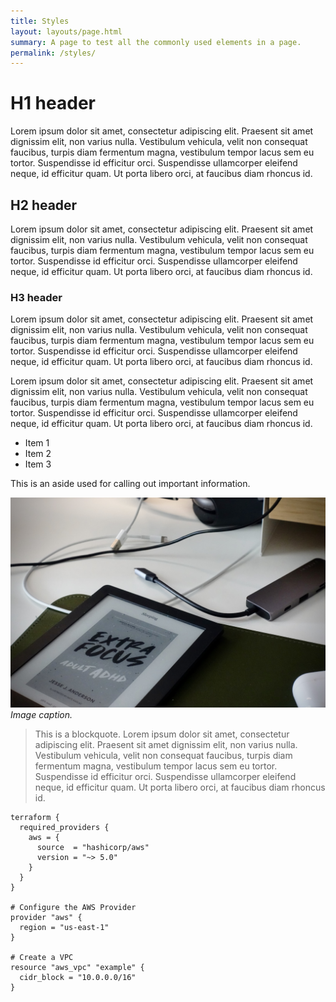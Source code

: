```yaml
---
title: Styles
layout: layouts/page.html
summary: A page to test all the commonly used elements in a page.
permalink: /styles/
---
```


# H1 header
Lorem ipsum dolor sit amet, consectetur adipiscing elit. Praesent sit amet dignissim elit, non varius nulla. Vestibulum vehicula, velit non consequat faucibus, turpis diam fermentum magna, vestibulum tempor lacus sem eu tortor. Suspendisse id efficitur orci. Suspendisse ullamcorper eleifend neque, id efficitur quam. Ut porta libero orci, at faucibus diam rhoncus id. 

## H2 header
Lorem ipsum dolor sit amet, consectetur adipiscing elit. Praesent sit amet dignissim elit, non varius nulla. Vestibulum vehicula, velit non consequat faucibus, turpis diam fermentum magna, vestibulum tempor lacus sem eu tortor. Suspendisse id efficitur orci. Suspendisse ullamcorper eleifend neque, id efficitur quam. Ut porta libero orci, at faucibus diam rhoncus id. 

### H3 header
Lorem ipsum dolor sit amet, consectetur adipiscing elit. Praesent sit amet dignissim elit, non varius nulla. Vestibulum vehicula, velit non consequat faucibus, turpis diam fermentum magna, vestibulum tempor lacus sem eu tortor. Suspendisse id efficitur orci. Suspendisse ullamcorper eleifend neque, id efficitur quam. Ut porta libero orci, at faucibus diam rhoncus id. 

Lorem ipsum dolor sit amet, consectetur adipiscing elit. Praesent sit amet dignissim elit, non varius nulla. Vestibulum vehicula, velit non consequat faucibus, turpis diam fermentum magna, vestibulum tempor lacus sem eu tortor. Suspendisse id efficitur orci. Suspendisse ullamcorper eleifend neque, id efficitur quam. Ut porta libero orci, at faucibus diam rhoncus id. 

- Item 1
- Item 2
- Item 3

<aside>This is an aside used for calling out important information.</aside>

![My messy desk with a bunch of cables and my Kobo e-reader](/img/week-notes-19.jpeg)
*Image caption.*

> This is a blockquote. Lorem ipsum dolor sit amet, consectetur adipiscing elit. Praesent sit amet dignissim elit, non varius nulla. Vestibulum vehicula, velit non consequat faucibus, turpis diam fermentum magna, vestibulum tempor lacus sem eu tortor. Suspendisse id efficitur orci. Suspendisse ullamcorper eleifend neque, id efficitur quam. Ut porta libero orci, at faucibus diam rhoncus id.

```hcl
terraform {
  required_providers {
    aws = {
      source  = "hashicorp/aws"
      version = "~> 5.0"
    }
  }
}

# Configure the AWS Provider
provider "aws" {
  region = "us-east-1"
}

# Create a VPC
resource "aws_vpc" "example" {
  cidr_block = "10.0.0.0/16"
}
```